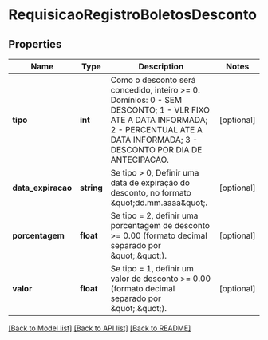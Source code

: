 # RequisicaoRegistroBoletosDesconto

## Properties
Name | Type | Description | Notes
------------ | ------------- | ------------- | -------------
**tipo** | **int** | Como o desconto será concedido, inteiro &gt;&#x3D; 0. Domínios:  0 - SEM DESCONTO; 1 - VLR FIXO ATE A DATA INFORMADA; 2 - PERCENTUAL ATE A DATA INFORMADA;  3 - DESCONTO POR DIA DE ANTECIPACAO. | [optional] 
**data_expiracao** | **string** | Se tipo &gt; 0, Definir uma data de expiração do desconto, no formato \&quot;dd.mm.aaaa\&quot;. | [optional] 
**porcentagem** | **float** | Se tipo &#x3D; 2, definir uma porcentagem de desconto &gt;&#x3D;  0.00 (formato decimal separado por \&quot;.\&quot;). | [optional] 
**valor** | **float** | Se tipo &#x3D; 1, definir um valor de desconto &gt;&#x3D;  0.00 (formato decimal separado por \&quot;.\&quot;). | [optional] 

[[Back to Model list]](../../README.md#documentation-for-models) [[Back to API list]](../../README.md#documentation-for-api-endpoints) [[Back to README]](../../README.md)

